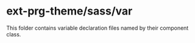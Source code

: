 # ext-prg-theme/sass/var

This folder contains variable declaration files named by their component class.
